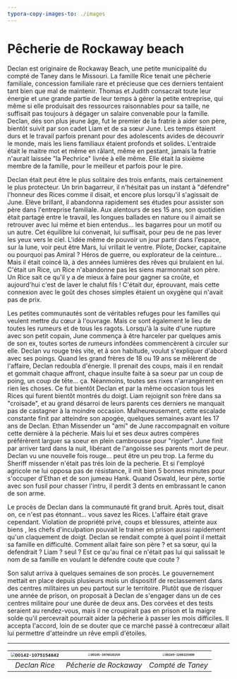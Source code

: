 ```yaml
---
typora-copy-images-to: ./images
---
```


# Pêcherie de Rockaway beach

Declan est originaire de Rockaway Beach, une petite municipalité du compté de Taney dans le Missouri. La famille Rice tenait une pêcherie familiale, concession familiale rare et précieuse que ces derniers tentaient tant bien que mal de maintenir.  Thomas et Judith consacrait toute leur énergie et une grande partie de leur temps à gérer la petite entreprise, qui même si elle produisait des ressources raisonnables pour sa taille, ne suffisait pas toujours à dégager un salaire convenable pour la famille. Declan, dés son plus jeune âge, fut le premier de la fratrie à aider son père, bientôt suivit par son cadet Liam et de sa sœur June. Les temps étaient durs et le travail parfois prenant pour des adolescents avides de découvrir le monde, mais les liens familiaux étaient profonds et solides. L'entraide était le maitre mot et même en râlant, même en pestant, jamais la fratrie n'aurait laissée "la Pechrice" livrée à elle même. Elle était la sixième membre de la famille, pour le meilleur et parfois pour le pire.

Declan était peut être le plus solitaire des trois enfants, mais certainement le plus protecteur. Un brin bagarreur, il n'hésitait pas un instant à "défendre" l'honneur des Rices comme il disait, et encore plus lorsqu'il s'agissait de June. Elève brillant, il abandonna rapidement ses études pour assister son père dans l'entreprise familiale. Aux alentours de ses 15 ans, son quotidien était partagé entre le travail, les longues ballades en nature ou il aimait se retrouver avec lui même et bien entendus... les bagarres pour un motif ou un autre. Cet équilibre lui convenait, lui suffisait, pour peu de ne pas lever les yeux vers le ciel. L'idée même de pouvoir un jour partir dans l'espace, sur la lune, voir peut être Mars, lui vrillait le ventre. Pilote, Docker, capitaine ou pourquoi pas Amiral ? Héros de guerre, ou explorateur de la ceinture... Mais il était coincé là, à des années lumières des rêves qui brulaient en lui. C'était un Rice, un Rice n'abandonne pas les siens marmonnait son père. Un Rice sait ce qu'il y a de mieux à faire pour gagner sa croûte, et aujourd'hui c'est de laver le chalut fils ! C'était dur, éprouvant, mais cette connexion avec le goût des choses simples étaient un oxygène qui n'avait pas de prix. 

Les petites communautés sont de véritables refuges pour les familles qui veulent mettre du cœur à l'ouvrage. Mais ce sont également le lieu de toutes les rumeurs et de tous les ragots. Lorsqu'à la suite d'une rupture avec son petit copain, June commença à être harceler par quelques amis de son ex, toutes sortes de rumeurs infondées commencèrent à circuler sur elle. Declan vu rouge très vite, et à son habitude, voulut s'expliquer d'abord avec ses poings. Quand les grand frères de 18 ou 19 ans se mêlèrent de l'affaire, Declan redoubla d'énergie. Il prenait des coups, mais il en rendait et gommait chaque affront, chaque insulte faite à sa soeur par un coup de poing, un coup de tête... ça. Néanmoins, toutes ses rixes n'arrangèrent en rien les choses. Ce fut bientôt Declan et par la même occasion tous les Rices qui furent bientôt montrés du doigt. Liam rejoignit son frère dans sa "croisade", et au grand désarroi de leurs parents ces derniers ne manquait pas de castagner à la moindre occasion. Malheureusement, cette escalade constante finit par atteindre son apogée, quelques semaines avant les 17 ans de Declan. Ethan Missender un "ami" de June raccompagnait en voiture cette dernière à la pécherie. Mais lui et ses deux autres compères préférèrent larguer sa soeur en plein cambrousse pour "rigoler". June finit par arriver tard dans la nuit, libérant de l'angoisse ses parents mort de peur. Declan vu une nouvelle fois rouge... peut être un peu trop. La ferme du Sheriff missender n'était pas trés loin de la pecherie. Et si l'employé agricole ne lui opposa pas de résistance, il mit bien 5 bonnes minutes pour s'occuper d'Ethan et de son jumeau Hank. Quand Oswald, leur père, sortie avec son fusil pour chasser l'intru, il perdit 3 dents en embrassant le canon de son arme.

Le procès de Declan dans la communauté fit grand bruit. Après tout, disait on, ce n'est pas étonnant... vous savez les Rices. L'affaire était grave cependant. Violation de propriété privé, coups et blessures, atteinte aux biens , les chefs d'inculpation pouvait le trainer en prison aussi rapidement qu'un claquement de doigt. Declan se rendait compte à quel point il mettait sa famille en difficulté. Comment allait faire son père ? et sa sœur, qui la defendrait ? Liam ? seul ? Est ce qu'au final ce n'était pas lui qui salissait le nom de sa famille en voulant le défendre coute que coute ?

Son salut arriva à quelques semaines de son procès. Le gouvernement mettait en place depuis plusieurs mois un dispositif de reclassement dans des centres militaires un peu partout sur le territoire. Plutôt que de risquer une année de prison, on proposait à Declan de s'engager dans un de ces centres militaire pour une durée de deux ans. Des corvées et des tests seraient au rendez-vous, mais il ne croupirait pas en prison et la maigre solde qu'il percevrait pourrait aider la pêcherie à passer les mois difficiles. Il accepta l'accord, loin de se douter que ce marché passé à contrecœur allait lui permettre d'atteindre un rêve empli d'étoiles.

---

| <img src="C:\Sites\The-Expanse\src\images\00142-1075154842.png" alt="00142-1075154842" style="zoom:60%;" /> | <img src="C:\Sites\The-Expanse\src\images\00165-3976020258.png" alt="00165-3976020258" style="zoom: 40%;" /> | <img src="C:\Users\st_ga\Downloads\00169-1266225499.png" alt="00169-1266225499" style="zoom:40%;" /> |
| :----------------------------------------------------------: | :----------------------------------------------------------: | :----------------------------------------------------------: |
|                        *Declan Rice*                         |                    *Pêcherie de Rockaway*                    |                      *Compté de Taney*                       |











